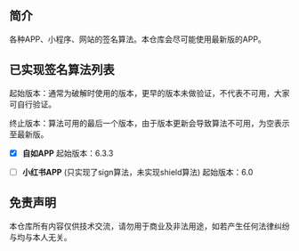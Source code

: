 ## 简介
各种APP、小程序、网站的签名算法。本仓库会尽可能使用最新版的APP。

## 已实现签名算法列表
起始版本：通常为破解时使用的版本，更早的版本未做验证，不代表不可用，大家可自行验证。

终止版本：算法可用的最后一个版本，由于版本更新会导致算法不可用，为空表示至最新版。

- [x] **自如APP** 
    起始版本：6.3.3
    
- [ ] **小红书APP** (只实现了sign算法，未实现shield算法)
    起始版本：6.0

## 免责声明
本仓库所有内容仅供技术交流，请勿用于商业及非法用途，如若产生任何法律纠纷与均与本人无关。